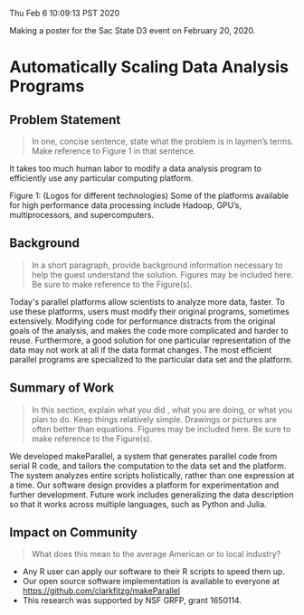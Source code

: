 Thu Feb  6 10:09:13 PST 2020

Making a poster for the Sac State D3 event on February 20, 2020.

# Automatically Scaling Data Analysis Programs

## Problem Statement

> In one, concise sentence, state what the problem is in laymen’s terms.
> Make reference to Figure 1 in that sentence.

It takes too much human labor to modify a data analysis program to efficiently use any particular computing platform.

Figure 1: (Logos for different technologies)
Some of the platforms available for high performance data processing include Hadoop, GPU’s, multiprocessors, and supercomputers.


## Background

> In a short paragraph, provide background information necessary to help the guest understand the solution.
> Figures may be included here.
> Be sure to make reference to the Figure(s).


Today's parallel platforms allow scientists to analyze more data, faster.
To use these platforms, users must modify their original programs, sometimes extensively.
Modifying code for performance distracts from the original goals of the analysis, and makes the code more complicated and harder to reuse.
Furthermore, a good solution for one particular representation of the data may not work at all if the data format changes.
The most efficient parallel programs are specialized to the particular data set and the platform.


## Summary of Work

> In this section, explain what you did , what you are doing, or what you plan to do.
> Keep things relatively simple.
> Drawings or pictures are often better than equations.
> Figures may be included here.
> Be sure to make reference to the Figure(s).

We developed makeParallel, a system that generates parallel code from serial R code, and tailors the computation to the data set and the platform.
The system analyzes entire scripts holistically, rather than one expression at a time.
Our software design provides a platform for experimentation and further development.
Future work includes generalizing the data description so that it works across multiple languages, such as Python and Julia.



## Impact on Community

> What does this mean to the average American or to local industry? 

- Any R user can apply our software to their R scripts to speed them up.
- Our open source software implementation is available to everyone at https://github.com/clarkfitzg/makeParallel
- This research was supported by NSF GRFP, grant 1650114.


